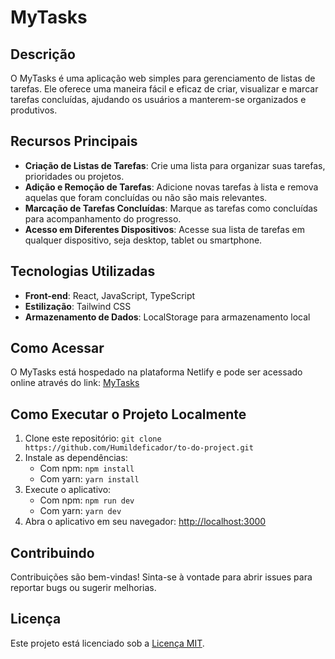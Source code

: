 # MyTasks

## Descrição

O MyTasks é uma aplicação web simples para gerenciamento de listas de tarefas. Ele oferece uma maneira fácil e eficaz de criar, visualizar e marcar tarefas concluídas, ajudando os usuários a manterem-se organizados e produtivos.

## Recursos Principais

- **Criação de Listas de Tarefas**: Crie uma lista para organizar suas tarefas, prioridades ou projetos.
- **Adição e Remoção de Tarefas**: Adicione novas tarefas à lista e remova aquelas que foram concluídas ou não são mais relevantes.
- **Marcação de Tarefas Concluídas**: Marque as tarefas como concluídas para acompanhamento do progresso.
- **Acesso em Diferentes Dispositivos**: Acesse sua lista de tarefas em qualquer dispositivo, seja desktop, tablet ou smartphone.

## Tecnologias Utilizadas

- **Front-end**: React, JavaScript, TypeScript
- **Estilização**: Tailwind CSS
- **Armazenamento de Dados**: LocalStorage para armazenamento local

## Como Acessar

O MyTasks está hospedado na plataforma Netlify e pode ser acessado online através do link: [MyTasks](https://humildas-mytasks.netlify.app)

## Como Executar o Projeto Localmente

1. Clone este repositório: `git clone https://github.com/Humildeficador/to-do-project.git`
2. Instale as dependências:
   - Com npm: `npm install`
   - Com yarn: `yarn install`
3. Execute o aplicativo:
   - Com npm: `npm run dev`
   - Com yarn: `yarn dev`
4. Abra o aplicativo em seu navegador: [http://localhost:3000](http://localhost:3000)

## Contribuindo

Contribuições são bem-vindas! Sinta-se à vontade para abrir issues para reportar bugs ou sugerir melhorias.

## Licença

Este projeto está licenciado sob a [Licença MIT](LICENSE).
